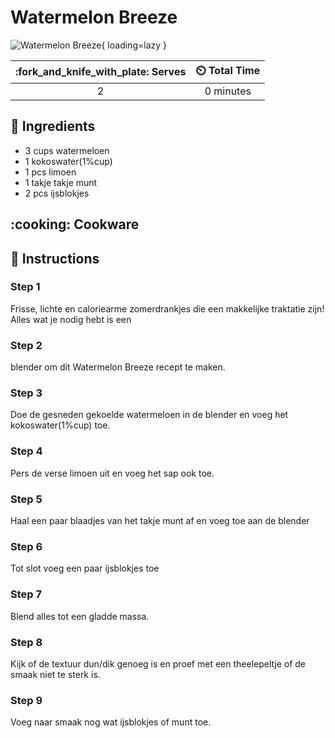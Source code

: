 # Watermelon Breeze

![Watermelon Breeze](../assets/images/watermelon-breeze.png){ loading=lazy }

| :fork_and_knife_with_plate: Serves | :timer_clock: Total Time |
|:----------------------------------:|:-----------------------: |
| 2 | 0 minutes |

## :salt: Ingredients

- 3 cups watermeloen
- 1 kokoswater(1%cup)
- 1 pcs limoen
- 1 takje takje munt
- 2 pcs ijsblokjes

## :cooking: Cookware

## :pencil: Instructions

### Step 1

Frisse, lichte en caloriearme zomerdrankjes die een makkelijke traktatie zijn! Alles wat je nodig hebt is een

### Step 2

blender om dit Watermelon Breeze recept te maken.

### Step 3

Doe de gesneden gekoelde watermeloen in de blender en voeg het kokoswater(1%cup) toe.

### Step 4

Pers de verse limoen uit en voeg het sap ook toe.

### Step 5

Haal een paar blaadjes van het takje munt af en voeg toe aan de blender

### Step 6

Tot slot voeg een paar ijsblokjes toe

### Step 7

Blend alles tot een gladde massa.

### Step 8

Kijk of de textuur dun/dik genoeg is en proef met een theelepeltje of de smaak niet te sterk is.

### Step 9

Voeg naar smaak nog wat ijsblokjes of munt toe.
